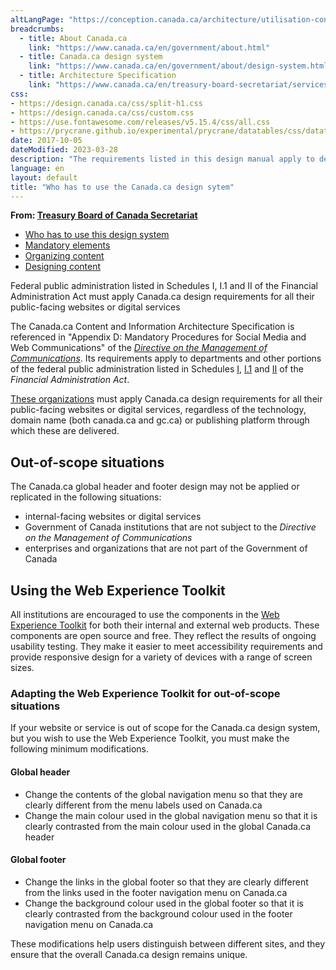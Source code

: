 ```yaml
---
altLangPage: "https://conception.canada.ca/architecture/utilisation-concept-canadaca.html"
breadcrumbs:
  - title: About Canada.ca
    link: "https://www.canada.ca/en/government/about.html"
  - title: Canada.ca design system
    link: "https://www.canada.ca/en/government/about/design-system.html"
  - title: Architecture Specification
    link: "https://www.canada.ca/en/treasury-board-secretariat/services/government-communications/canada-content-information-architecture-specification.html"
css:
- https://design.canada.ca/css/split-h1.css
- https://design.canada.ca/css/custom.css
- https://use.fontawesome.com/releases/v5.15.4/css/all.css
- https://prycrane.github.io/experimental/prycrane/datatables/css/datatables-fun.css
date: 2017-10-05
dateModified: 2023-03-28
description: "The requirements listed in this design manual apply to departments and other portions of the federal public administration as set out in Schedules I, I.1 and II of the Financial Administration Act. As such, in-scope institutions must apply Canada.ca design requirements for all public-facing web sites or digital services."
language: en
layout: default
title: "Who has to use the Canada.ca design sytem"
---
```

<p class="gc-byline"><strong>From: <a href="/en/treasury-board-secretariat.html">Treasury Board of Canada Secretariat</a></strong></p>
<div>
  <div class="mrgn-tp-md mrgn-bttm-sm brdr-bttm">
    <div class="row  mrgn-bttm-sm">
      <ul class="toc lst-spcd col-md-12">
        <li class="col-md-4"><a href="canada-content-information-architecture-specification/usage-canadaca-design.html" class="list-group-item cust-active active">Who has to use this design system</a> </li>
        <li class="col-md-4"><a href="mandatory-elements.html" class="list-group-item">Mandatory elements</a> </li>
        <li class="col-md-4"><a href="organizing-content.html" class="list-group-item">Organizing content</a> </li>
        <li class="col-md-4"><a href="templates.html" class="list-group-item">Designing content</a> </li>
      </ul>
    </div>
  </div>
  <p class="hidden" id="#who-has-to-use">Federal public administration listed in Schedules I, I.1 and II of the Financial Administration Act must apply Canada.ca design requirements for all their public-facing websites or digital services</p>
  <p>The Canada.ca Content and Information Architecture Specification is referenced in "Appendix D: Mandatory Procedures for Social Media and Web Communications" of the&nbsp;<a href="http://www.tbs-sct.gc.ca/pol/doc-eng.aspx?id=30682"><cite>Directive on the  Management of Communications</cite></a>. Its requirements apply to departments and other  portions of the federal public administration listed in Schedules&nbsp;<a href="https://laws-lois.justice.gc.ca/eng/acts/f-11/page-19.html#docCont">I</a>,&nbsp;<a href="https://laws-lois.justice.gc.ca/eng/acts/f-11/page-20.html#docCont">I.1</a>&nbsp;and&nbsp;<a href="https://laws-lois.justice.gc.ca/eng/acts/f-11/page-21.html#docCont">II</a>&nbsp;of the <cite>Financial Administration Act</cite>.</p>
  <p><a href="/en/government/about/design-system/institutions-list.html">These organizations</a> must apply Canada.ca design requirements for all their public-facing  websites or digital services, regardless of the technology, domain name (both canada.ca and gc.ca) or  publishing platform through which these are delivered. </p>
  <section>
    <h2>Out-of-scope situations</h2>
    <p>The Canada.ca global  header and footer design may not be applied or replicated in the following  situations:</p>
    <ul>
      <li>internal-facing  websites or digital services </li>
      <li>Government of Canada institutions that are not subject to the <cite>Directive on the Management of Communications</cite></li>
      <li>enterprises  and organizations that are not part of the Government of Canada </li>
    </ul>
    <h2>Using the Web Experience Toolkit</h2>
    <p>All institutions are encouraged to use the components in the <a href="http://www.tbs-sct.gc.ca/hgw-cgf/oversight-surveillance/communications/ws-nw/wet-boew-eng.asp">Web Experience  Toolkit</a>&nbsp;for  both their internal and external web products. These components are open source and free. They reflect the results of  ongoing usability testing. They make it easier to meet accessibility requirements and  provide responsive design for a variety of devices with a range of screen  sizes.</p>
    <section>
      <h3>Adapting the Web Experience Toolkit for out-of-scope situations</h3>
      <p>If your website or service is out of scope for the Canada.ca design system, but you wish to use the Web Experience Toolkit, you must make the following minimum  modifications.</p>
      <h4>Global header</h4>
      <ul type="disc">
        <li>Change the contents of the global navigation menu so that they are clearly different from the menu labels used on Canada.ca</li>
        <li>Change the main colour used in the global navigation menu so that it is clearly contrasted from the main colour used in the global Canada.ca header</li>
      </ul>
      <h4>Global footer</h4>
      <ul type="disc">
        <li>Change the links in the global footer so that they are clearly different from the links used in the footer navigation menu on Canada.ca</li>
        <li>Change the background colour used in the global footer so that it is clearly contrasted from the background colour used in the footer navigation menu on Canada.ca</li>
      </ul>
      <p>These modifications help users distinguish between different sites, and they ensure that the overall Canada.ca design remains unique.</p>
    </section>

